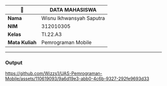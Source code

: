 | 🐻 | DATA MAHASISWA |
| -------- | --- |
| **Nama** | Wisnu Ikhwansyah Saputra|
| **NIM** | 312010305 |
| **Kelas** | TI.22.A3 |
| **Mata Kuliah** | Pemrograman Mobile |

---

### Output




https://github.com/Wizzs1/UAS-Pemrograman-Mobile/assets/110619093/9a6d19e3-abb0-4c6b-9327-292fe9693d33



